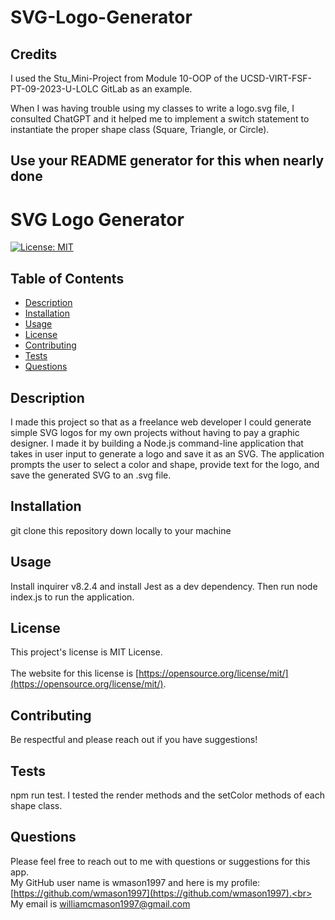 # SVG-Logo-Generator

## Credits
I used the Stu_Mini-Project from Module 10-OOP of the UCSD-VIRT-FSF-PT-09-2023-U-LOLC GitLab as an example.

When I was having trouble using my classes to write a logo.svg file, I consulted ChatGPT and it helped me to implement a switch statement to instantiate the proper shape class (Square, Triangle, or Circle).

## Use your README generator for this when nearly done

# SVG Logo Generator

  [![License: MIT](https://img.shields.io/badge/License-MIT-yellow.svg)](https://opensource.org/licenses/MIT)

## Table of Contents
* [Description](#description)
* [Installation](#installation-instructions)
* [Usage](#usage-instructions)
* [License](#license)
* [Contributing](#contribution-guidelines)
* [Tests](#tests)
* [Questions](#questions)

## Description <a name="description"></a> 
I made this project so that as a freelance web developer I could generate simple SVG logos for my own projects without having to pay a graphic designer. I made it by building a Node.js command-line application that takes in user input to generate a logo and save it as an SVG. The application prompts the user to select a color and shape, provide text for the logo, and save the generated SVG to an .svg file.

## Installation <a name="installation-instructions"></a>
git clone this repository down locally to your machine

## Usage <a name="usage-instructions"></a>
Install inquirer v8.2.4 and install Jest as a dev dependency. Then run node index.js to run the application.

## License <a name="license"></a>
  This project's license is MIT License.<br>  
  The website for this license is [https://opensource.org/license/mit/](https://opensource.org/license/mit/).
  

## Contributing <a name="contribution-guidelines"></a>
Be respectful and please reach out if you have suggestions!

## Tests <a name="tests"></a> 
npm run test. I tested the render methods and the setColor methods of each shape class.

## Questions
Please feel free to reach out to me with questions or suggestions for this app.<br>
My GitHub user name is wmason1997 and here is my profile: [https://github.com/wmason1997](https://github.com/wmason1997).<br>
My email is williamcmason1997@gmail.com